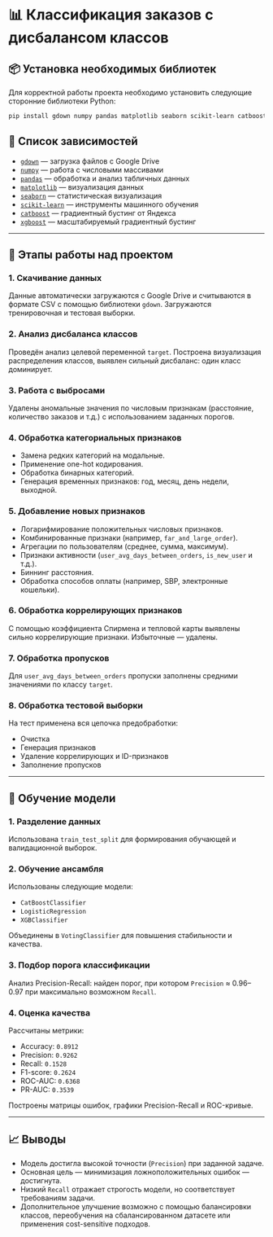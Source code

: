 # 📊 Классификация заказов с дисбалансом классов

## 📦 Установка необходимых библиотек

Для корректной работы проекта необходимо установить следующие сторонние библиотеки Python:

```bash
pip install gdown numpy pandas matplotlib seaborn scikit-learn catboost xgboost
```

## 🧩 Список зависимостей

- [`gdown`](https://pypi.org/project/gdown/) — загрузка файлов с Google Drive  
- [`numpy`](https://numpy.org/) — работа с числовыми массивами  
- [`pandas`](https://pandas.pydata.org/) — обработка и анализ табличных данных  
- [`matplotlib`](https://matplotlib.org/) — визуализация данных  
- [`seaborn`](https://seaborn.pydata.org/) — статистическая визуализация  
- [`scikit-learn`](https://scikit-learn.org/) — инструменты машинного обучения  
- [`catboost`](https://catboost.ai/) — градиентный бустинг от Яндекса  
- [`xgboost`](https://xgboost.readthedocs.io/) — масштабируемый градиентный бустинг

---

## 📁 Этапы работы над проектом

### 1. Скачивание данных

Данные автоматически загружаются с Google Drive и считываются в формате CSV с помощью библиотеки `gdown`. Загружаются тренировочная и тестовая выборки.

### 2. Анализ дисбаланса классов

Проведён анализ целевой переменной `target`. Построена визуализация распределения классов, выявлен сильный дисбаланс: один класс доминирует.

### 3. Работа с выбросами

Удалены аномальные значения по числовым признакам (расстояние, количество заказов и т.д.) с использованием заданных порогов.

### 4. Обработка категориальных признаков

- Замена редких категорий на модальные.
- Применение one-hot кодирования.
- Обработка бинарных категорий.
- Генерация временных признаков: год, месяц, день недели, выходной.

### 5. Добавление новых признаков

- Логарифмирование положительных числовых признаков.
- Комбинированные признаки (например, `far_and_large_order`).
- Агрегации по пользователям (среднее, сумма, максимум).
- Признаки активности (`user_avg_days_between_orders`, `is_new_user` и т.д.).
- Биннинг расстояния.
- Обработка способов оплаты (например, SBP, электронные кошельки).

### 6. Обработка коррелирующих признаков

С помощью коэффициента Спирмена и тепловой карты выявлены сильно коррелирующие признаки. Избыточные — удалены.

### 7. Обработка пропусков

Для `user_avg_days_between_orders` пропуски заполнены средними значениями по классу `target`.

### 8. Обработка тестовой выборки

На тест применена вся цепочка предобработки:

- Очистка
- Генерация признаков
- Удаление коррелирующих и ID-признаков
- Заполнение пропусков

---

## 🧠 Обучение модели

### 1. Разделение данных

Использована `train_test_split` для формирования обучающей и валидационной выборок.

### 2. Обучение ансамбля

Использованы следующие модели:

- `CatBoostClassifier`
- `LogisticRegression`
- `XGBClassifier`

Объединены в `VotingClassifier` для повышения стабильности и качества.

### 3. Подбор порога классификации

Анализ Precision-Recall: найден порог, при котором `Precision` ≈ 0.96–0.97 при максимально возможном `Recall`.

### 4. Оценка качества

Рассчитаны метрики:

- Accuracy: `0.8912`
- Precision: `0.9262`
- Recall: `0.1528`
- F1-score: `0.2624`
- ROC-AUC: `0.6368`
- PR-AUC: `0.3539`

Построены матрицы ошибок, графики Precision-Recall и ROC-кривые.

---

## 📈 Выводы

- Модель достигла высокой точности (`Precision`) при заданной задаче.
- Основная цель — минимизация ложноположительных ошибок — достигнута.
- Низкий `Recall` отражает строгость модели, но соответствует требованиям задачи.
- Дополнительное улучшение возможно с помощью балансировки классов, переобучения на сбалансированном датасете или применения cost-sensitive подходов.


